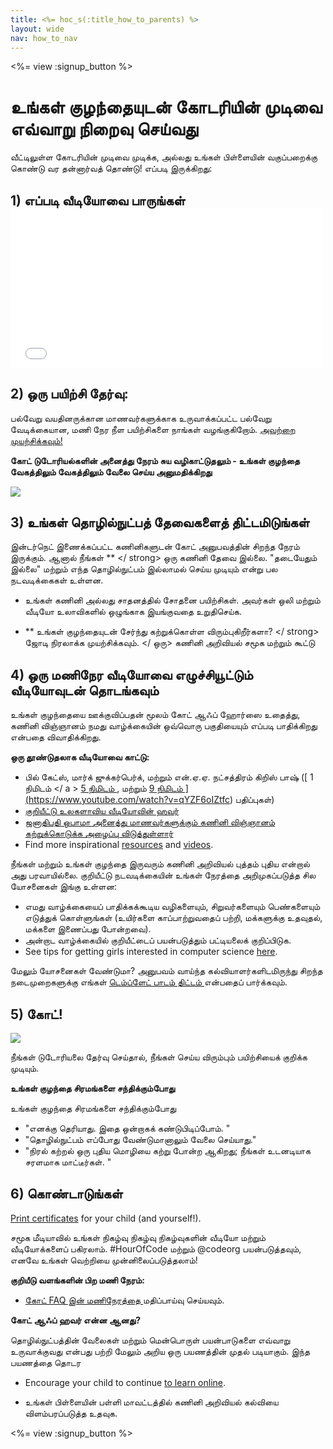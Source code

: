 ```yaml
---
title: <%= hoc_s(:title_how_to_parents) %>
layout: wide
nav: how_to_nav
---
```

<%= view :signup_button %>

# உங்கள் குழந்தையுடன் கோடரியின் முடிவை எவ்வாறு நிறைவு செய்வது

வீட்டிலுள்ள கோடரியின் முடிவை முடிக்க, அல்லது உங்கள் பிள்ளையின் வகுப்பறைக்கு கொண்டு வர தன்னார்வத் தொண்டு! எப்படி இருக்கிறது:

## 1) எப்படி வீடியோவை பாருங்கள் <iframe width="500" height="255" src="//www.youtube.com/embed/SrnvvWDm73k" frameborder="0" allowfullscreen mark="crwd-mark"></iframe> 

## 2) ஒரு பயிற்சி தேர்வு:

பல்வேறு வயதினருக்கான மாணவர்களுக்காக உருவாக்கப்பட்ட பல்வேறு வேடிக்கையான, மணி நேர நீள பயிற்சிகளை நாங்கள் வழங்குகிறோம். [அவற்றை முயற்சிக்கவும்!](<%= resolve_url('/learn') %>)

**கோட் டுடோரியல்களின் அனைத்து நேரம் சுய வழிகாட்டுதலும் - உங்கள் குழந்தை வேகத்திலும் வேகத்திலும் வேலை செய்ய அனுமதிக்கிறது**

[![](/images/fit-700/tutorials.png)](<%= resolve_url('/learn') %>)

## 3) உங்கள் தொழில்நுட்பத் தேவைகளைத் திட்டமிடுங்கள்

இன்டர்நெட் இணைக்கப்பட்ட கணினிகளுடன் கோட் அனுபவத்தின் சிறந்த நேரம் இருக்கும். ஆனால் நீங்கள் ** </ strong> ஒரு கணினி தேவை இல்லை. "தடையேதும் இல்லை" மற்றும் எந்த தொழில்நுட்பம் இல்லாமல் செய்ய முடியும் என்று பல நடவடிக்கைகள் உள்ளன.</p> 

- உங்கள் கணினி அல்லது சாதனத்தில் சோதனை பயிற்சிகள். அவர்கள் ஒலி மற்றும் வீடியோ உலாவிகளில் ஒழுங்காக இயங்குவதை உறுதிசெய்க.
- ** உங்கள் குழந்தையுடன் சேர்ந்து கற்றுக்கொள்ள விரும்புகிறீர்களா? </ strong>  ஜோடி நிரலாக்க முயற்சிக்கவும். </ ஒரு> கணினி அறிவியல் சமூக மற்றும் கூட்டு</li> </ul> 
    
    ## 4) ஒரு மணிநேர வீடியோவை எழுச்சியூட்டும் வீடியோவுடன் தொடங்கவும்
    
    உங்கள் குழந்தையை ஊக்குவிப்பதன் மூலம் கோட் ஆஃப் ஹோர்ஸை உதைத்து, கணினி விஞ்ஞானம் நமது வாழ்க்கையின் ஒவ்வொரு பகுதியையும் எப்படி பாதிக்கிறது என்பதை விவாதிக்கிறது.
    
    **ஒரு தூண்டுதலாக வீடியோவை காட்டு:**
    
    - பில் கேட்ஸ், மார்க் ஜுக்கர்பெர்க், மற்றும் என்.ஏ.ஏ. நட்சத்திரம் கிறிஸ் பாஷ் ([ 1 நிமிடம் </ a > [ 5 நிமிடம் ](https://www.youtube.com/watch?v=nKIu9yen5nc), மற்றும் <a href = "https://www.youtube.com/watch?v = dU1xS07N-FA "> 9 நிமிடம் ](https://www.youtube.com/watch?v=qYZF6oIZtfc) பதிப்புகள்)
    - [ குறியீட்டு உலகளாவிய வீடியோவின் ஹவர் ](https://www.youtube.com/watch?v=KsOIlDT145A)
    - [ஜனாதிபதி ஒபாமா அனைத்து மாணவர்களுக்கும் கணினி விஞ்ஞானம் கற்றுக்கொடுக்க அழைப்பு விடுத்துள்ளார்](https://www.youtube.com/watch?v=6XvmhE1J9PY)
    - Find more inspirational [resources](<%= codeorg_url('/inspire') %>) and [videos](https://www.youtube.com/playlist?list=PLzdnOPI1iJNfpD8i4Sx7U0y2MccnrNZuP).
    
    நீங்கள் மற்றும் உங்கள் குழந்தை இருவரும் கணினி அறிவியல் புத்தம் புதிய என்றால் அது பரவாயில்லை. குறியீட்டு நடவடிக்கையின் உங்கள் நேரத்தை அறிமுகப்படுத்த சில யோசனைகள் இங்கு உள்ளன:
    
    - எமது வாழ்க்கையைப் பாதிக்கக்கூடிய வழிகளையும், சிறுவர்களையும் பெண்களையும் எடுத்துக் கொள்ளுங்கள் (உயிர்களை காப்பாற்றுவதைப் பற்றி, மக்களுக்கு உதவுதல், மக்களை இணைப்பது போன்றவை).
    - அன்றாட வாழ்க்கையில் குறியீட்டைப் பயன்படுத்தும் பட்டியலைக் குறிப்பிடுக.
    - See tips for getting girls interested in computer science [here](<%= codeorg_url('/girls') %>).
    
    மேலும் யோசனைகள் வேண்டுமா? அனுபவம் வாய்ந்த கல்வியாளர்களிடமிருந்து சிறந்த நடைமுறைகளுக்கு எங்கள் [ டெம்ப்ளேட் பாடம் திட்டம் ](/files/AfterschoolEducatorLessonPlanOutline.docx) என்பதைப் பார்க்கவும்.
    
    ## 5) கோட்!
    
    <img src="/images/fit-700/tutorial-short-link.png" />
    
    நீங்கள் டுடோரியலை தேர்வு செய்தால், நீங்கள் செய்ய விரும்பும் பயிற்சியைக் குறிக்க முடியும்.
    
    **உங்கள் குழந்தை சிரமங்களை சந்திக்கும்போது**
    
    உங்கள் குழந்தை சிரமங்களை சந்திக்கும்போது
    
    - "எனக்கு தெரியாது. இதை ஒன்றாகக் கண்டுபிடிப்போம். "
    - "தொழில்நுட்பம் எப்போது வேண்டுமானாலும் வேலை செய்யாது."
    - "நிரல் கற்றல் ஒரு புதிய மொழியை கற்று போன்ற ஆகிறது; நீங்கள் உடனடியாக சரளமாக மாட்டீர்கள். "
    
    ## 6) கொண்டாடுங்கள்
    
    [Print certificates](<%= codeorg_url('/certificates') %>) for your child (and yourself!).
    
    சமூக மீடியாவில் உங்கள் நிகழ்வு நிகழ்வு நிகழ்வுகளின் வீடியோ மற்றும் வீடியோக்களைப் பகிரலாம். #HourOfCode மற்றும் @codeorg பயன்படுத்தவும், எனவே உங்கள் வெற்றியை முன்னிலைப்படுத்தலாம்!
    
    **குறியீடு வளங்களின் பிற மணி நேரம்:**
    
    - [ கோட் FAQ இன் மணிநேரத்தை ](https://support.code.org/hc/en-us/categories/200147083-Hour-of-Code) மதிப்பாய்வு செய்யவும்.
    
    **கோட் ஆஃப் ஹவர் என்ன ஆனது?**
    
    தொழில்நுட்பத்தின் வேலைகள் மற்றும் மென்பொருள் பயன்பாடுகளை எவ்வாறு உருவாக்குவது என்பது பற்றி மேலும் அறிய ஒரு பயணத்தின் முதல் படியாகும். இந்த பயணத்தை தொடர
    
    - Encourage your child to continue [to learn online](<%= codeorg_url('/learn/beyond') %>).
    - உங்கள் பிள்ளையின் பள்ளி மாவட்டத்தில் கணினி அறிவியல் கல்வியை  விளம்பரப்படுத்த உதவுக.</li> </ul> 
        
        <%= view :signup_button %>